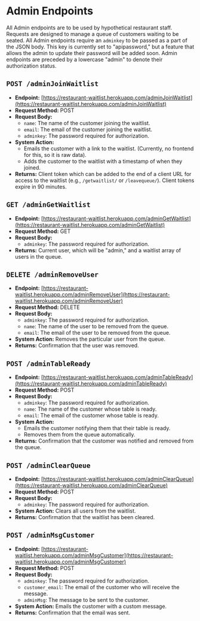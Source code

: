 # Admin Endpoints

All Admin endpoints are to be used by hypothetical restaurant staff. Requests are designed to manage a queue of customers waiting to be seated. All Admin endpoints require an `adminkey` to be passed as a part of the JSON body. This key is currently set to "apipassword," but a feature that allows the admin to update their password will be added soon. Admin endpoints are preceded by a lowercase "admin" to denote their authorization status.

## `POST /adminJoinWaitlist`

- **Endpoint:** [https://restaurant-waitlist.herokuapp.com/adminJoinWaitlist](https://restaurant-waitlist.herokuapp.com/adminJoinWaitlist)
- **Request Method:** POST
- **Request Body:**
  - `name`: The name of the customer joining the waitlist.
  - `email`: The email of the customer joining the waitlist.
  - `adminkey`: The password required for authorization.
- **System Action:**
  - Emails the customer with a link to the waitlist. (Currently, no frontend for this, so it is raw data).
  - Adds the customer to the waitlist with a timestamp of when they joined.
- **Returns:** Client token which can be added to the end of a client URL for access to the waitlist (e.g., `/getwaitlist/` or `/leavequeue/`). Client tokens expire in 90 minutes.

## `GET /adminGetWaitlist`

- **Endpoint:** [https://restaurant-waitlist.herokuapp.com/adminGetWaitlist](https://restaurant-waitlist.herokuapp.com/adminGetWaitlist)
- **Request Method:** GET
- **Request Body:**
  - `adminkey`: The password required for authorization.
- **Returns:** Current user, which will be "admin," and a waitlist array of users in the queue.

## `DELETE /adminRemoveUser`

- **Endpoint:** [https://restaurant-waitlist.herokuapp.com/adminRemoveUser](https://restaurant-waitlist.herokuapp.com/adminRemoveUser)
- **Request Method:** DELETE
- **Request Body:**
  - `adminkey`: The password required for authorization.
  - `name`: The name of the user to be removed from the queue.
  - `email`: The email of the user to be removed from the queue.
- **System Action:** Removes the particular user from the queue.
- **Returns:** Confirmation that the user was removed.

## `POST /adminTableReady`

- **Endpoint:** [https://restaurant-waitlist.herokuapp.com/adminTableReady](https://restaurant-waitlist.herokuapp.com/adminTableReady)
- **Request Method:** POST
- **Request Body:**
  - `adminkey`: The password required for authorization.
  - `name`: The name of the customer whose table is ready.
  - `email`: The email of the customer whose table is ready.
- **System Action:**
  - Emails the customer notifying them that their table is ready.
  - Removes them from the queue automatically.
- **Returns:** Confirmation that the customer was notified and removed from the queue.

## `POST /adminClearQueue`

- **Endpoint:** [https://restaurant-waitlist.herokuapp.com/adminClearQueue](https://restaurant-waitlist.herokuapp.com/adminClearQueue)
- **Request Method:** POST
- **Request Body:**
  - `adminkey`: The password required for authorization.
- **System Action:** Clears all users from the waitlist.
- **Returns:** Confirmation that the waitlist has been cleared.

## `POST /adminMsgCustomer`

- **Endpoint:** [https://restaurant-waitlist.herokuapp.com/adminMsgCustomer](https://restaurant-waitlist.herokuapp.com/adminMsgCustomer)
- **Request Method:** POST
- **Request Body:**
  - `adminkey`: The password required for authorization.
  - `customer_email`: The email of the customer who will receive the message.
  - `adminMsg`: The message to be sent to the customer.
- **System Action:** Emails the customer with a custom message.
- **Returns:** Confirmation that the email was sent.
